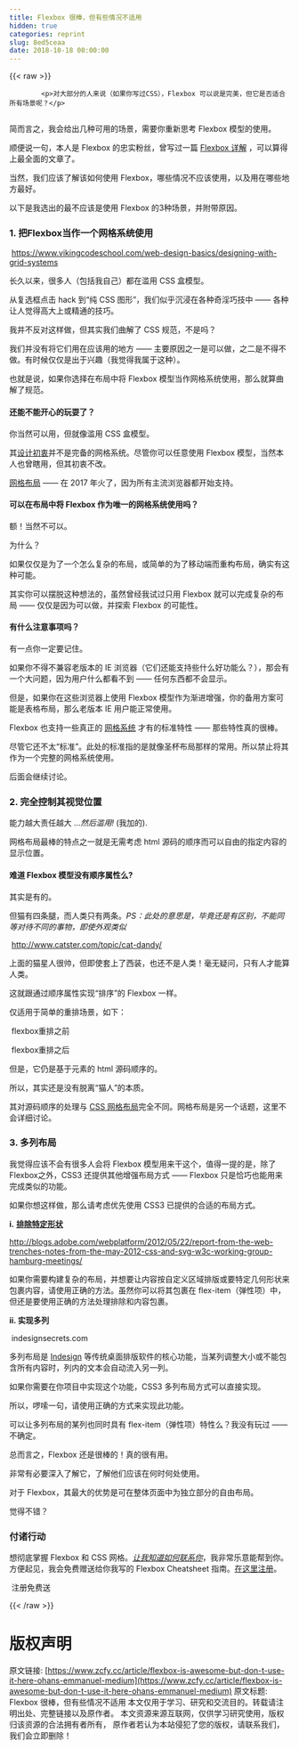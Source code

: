 ```yaml
---
title: Flexbox 很棒，但有些情况不适用
hidden: true
categories: reprint
slug: 8ed5ceaa
date: 2018-10-18 00:00:00
---
```


{{< raw >}}

            <p>对大部分的人来说（如果你写过CSS），Flexbox 可以说是完美，但它是否适合所有场景呢？</p>
<p><img src="https://cdn-images-1.medium.com/max/1600/1*GHWUvoGa5fZLrGRjQuSnKg.jpeg" alt=""></p>
<p>简而言之，我会给出几种可用的场景，需要你重新思考 Flexbox 模型的使用。</p>
<p>顺便说一句，本人是 Flexbox 的忠实粉丝，曾写过一篇 <a href="https://medium.freecodecamp.com/understanding-flexbox-everything-you-need-to-know-b4013d4dc9af"> Flexbox 详解</a> ，可以算得上最全面的文章了。</p>
<p>当然，我们应该了解该如何使用 Flexbox，哪些情况不应该使用，以及用在哪些地方最好。</p>
<p>以下是我选出的最不应该是使用 Flexbox 的3种场景，并附带原因。</p>
<h3><strong>1. 把Flexbox当作一个网格系统使用</strong></h3>
<p><img src="https://cdn-images-1.medium.com/max/1600/1*bOjvKp2CL7WH6d8XdVkEnw.png" alt="">
<a href="https://www.vikingcodeschool.com/web-design-basics/designing-with-grid-systems">https://www.vikingcodeschool.com/web-design-basics/designing-with-grid-systems</a></p>
<p>长久以来，很多人（包括我自己）都在滥用 CSS 盒模型。</p>
<p>从复选框点击 hack 到“纯 CSS 图形”，我们似乎沉浸在各种奇淫巧技中 —— 各种让人觉得高大上或精通的技巧。</p>
<p>我并不反对这样做，但其实我们曲解了 CSS 规范，不是吗？</p>
<p>我们并没有将它们用在应该用的地方 —— 主要原因之一是可以做，之二是不得不做。有时候仅仅是出于兴趣（我觉得我属于这种）。</p>
<p>也就是说，如果你选择在布局中将 Flexbox 模型当作网格系统使用，那么就算曲解了规范。</p>
<h4><strong>还能不能开心的玩耍了？</strong></h4>
<p>你当然可以用，但就像滥用 CSS 盒模型。</p>
<p>其<a href="">设计初衷</a>并不是完备的网格系统。尽管你可以任意使用 Flexbox 模型，当然本人也曾瞎用，但其初衷不改。</p>
<p><a href="">网格布局</a>  —— 在 2017 年火了，因为所有主流浏览器都开始支持。</p>
<h4><strong>可以在布局中将 Flexbox 作为唯一的网格系统使用吗？</strong></h4>
<p>额！当然不可以。</p>
<p>为什么？</p>
<p>如果仅仅是为了一个怎么复杂的布局，或简单的为了移动端而重构布局，确实有这种可能。</p>
<p>其实你可以摆脱这种想法的，虽然曾经我试过只用 Flexbox 就可以完成复杂的布局 —— 仅仅是因为可以做，并探索 Flexbox 的可能性。</p>
<h4><strong>有什么注意事项吗？</strong></h4>
<p>有一点你一定要记住。</p>
<p>如果你不得不兼容老版本的 IE 浏览器（它们还能支持些什么好功能么？），那会有一个大问题，因为用户什么都看不到 —— 任何东西都不会显示。</p>
<p>但是，如果你在这些浏览器上使用 Flexbox 模型作为渐进增强，你的备用方案可能是表格布局，那么老版本 IE 用户能正常使用。</p>
<p>Flexbox 也支持一些真正的 <a href="">网格系统</a> 才有的标准特性 —— 那些特性真的很棒。</p>
<p>尽管它还不太“标准”。此处的标准指的是就像圣杯布局那样的常用。所以禁止将其作为一个完整的网格系统使用。</p>
<p>后面会继续讨论。</p>
<h3><strong>2. 完全控制其视觉位置</strong></h3>
<p>能力越大责任越大 ...<em>然后滥用!</em> (我加的).</p>
<p>网格布局最棒的特点之一就是无需考虑 html 源码的顺序而可以自由的指定内容的显示位置。</p>
<h4><strong>难道 Flexbox 模型没有顺序属性么? </strong></h4>
<p>其实是有的。</p>
<p>但猫有四条腿，而人类只有两条。<em>PS：此处的意思是，毕竟还是有区别，不能同等对待不同的事物，即使外观类似</em></p>
<p><img src="https://cdn-images-1.medium.com/max/1600/1*FqN2jAlgxrH02c0wrZZvoQ.jpeg" alt="">
<a href="http://www.catster.com/topic/cat-dandy/">http://www.catster.com/topic/cat-dandy/</a></p>
<p>上面的猫星人很帅，但即使套上了西装，也还不是人类！毫无疑问，只有人才能算人类。</p>
<p>这就跟通过顺序属性实现“排序”的 Flexbox 一样。</p>
<p>仅适用于简单的重排场景，如下：</p>
<p><img src="https://cdn-images-1.medium.com/max/1600/1*N9Ga3Z2OEBCEfdTzQcOPHg.png" alt="">
flexbox重排之前</p>
<p><img src="https://cdn-images-1.medium.com/max/1600/1*om-VcwoLbwPf1IaAMzmOvw.png" alt="">
flexbox重排之后</p>
<p>但是，它仍是基于元素的 html 源码顺序的。</p>
<p>所以，其实还是没有脱离“猫人”的本质。</p>
<p>其对源码顺序的处理与 <a href="https://www.w3.org/TR/css-grid-1/#overview">CSS 网格布局</a>完全不同。网格布局是另一个话题，这里不会详细讨论。</p>
<h3><strong>3. 多列布局</strong></h3>
<p>我觉得应该不会有很多人会将 Flexbox 模型用来干这个，值得一提的是，除了Flexbox之外，CSS3 还提供其他增强布局方式 —— Flexbox 只是恰巧也能用来完成类似的功能。</p>
<p>如果你想这样做，那么请考虑优先使用 CSS3 已提供的合适的布局方式。</p>
<p><strong>i.</strong> <a href="https://www.w3.org/TR/2012/WD-css3-exclusions-20120503/"><strong>排除特定形状</strong></a></p>
<p><img src="https://cdn-images-1.medium.com/max/1600/1*xOzOdXwwEXLmRAVeS4r0wg.jpeg" alt=""><a href="http://blogs.adobe.com/webplatform/2012/05/22/report-from-the-web-trenches-notes-from-the-may-2012-css-and-svg-w3c-working-group-hamburg-meetings/">http://blogs.adobe.com/webplatform/2012/05/22/report-from-the-web-trenches-notes-from-the-may-2012-css-and-svg-w3c-working-group-hamburg-meetings/</a></p>
<p>如果你需要构建复杂的布局，并想要让内容按自定义区域排版或要特定几何形状来包裹内容，请使用正确的方法。虽然你可以将其包裹在 flex-item（弹性项）中，但还是要使用正确的方法处理排除和内容包裹。</p>
<p><strong>ii. 实现多列</strong></p>
<p><img src="https://cdn-images-1.medium.com/max/1600/1*lrWW6GkHG4n6AswnbJeq5g.jpeg" alt="">
indesignsecrets.com</p>
<p>多列布局是 <a href="http://www.adobe.com/products/indesign.html">Indesign</a> 等传统桌面排版软件的核心功能，当某列调整大小或不能包含所有内容时，列内的文本会自动流入另一列。</p>
<p>如果你需要在你项目中实现这个功能，CSS3 多列布局方式可以直接实现。</p>
<p>所以，啰嗦一句，请使用正确的方式来实现此功能。</p>
<p>可以让多列布局的某列也同时具有 flex-item（弹性项）特性么？我没有玩过 —— 不确定。</p>
<p>总而言之，Flexbox 还是很棒的！真的很有用。</p>
<p>非常有必要深入了解它，了解他们应该在何时何处使用。</p>
<p>对于 Flexbox，其最大的优势是可在整体页面中为独立部分的自由布局。</p>
<p>觉得不错？</p>
<h3>付诸行动</h3>
<p>想彻底掌握 Flexbox 和 CSS 网格。<a href="https://goo.gl/forms/5c9lgDcT2DQta0M63"><em>让我知道如何联系你</em></a>，我非常乐意能帮到你。方便起见，我会免费赠送给你我写的 Flexbox Cheatsheet 指南。<a href="https://goo.gl/forms/5c9lgDcT2DQta0M63">在这里注册</a>。</p>
<p><img src="https://cdn-images-1.medium.com/max/1600/1*Tg2lj3QvdhqZNn0vB2ri2w.jpeg" alt="">
注册免费送</p>

          
{{< /raw >}}

# 版权声明
原文链接: [https://www.zcfy.cc/article/flexbox-is-awesome-but-don-t-use-it-here-ohans-emmanuel-medium](https://www.zcfy.cc/article/flexbox-is-awesome-but-don-t-use-it-here-ohans-emmanuel-medium)
原文标题: Flexbox 很棒，但有些情况不适用
本文仅用于学习、研究和交流目的。转载请注明出处、完整链接以及原作者。
本文资源来源互联网，仅供学习研究使用，版权归该资源的合法拥有者所有，
原作者若认为本站侵犯了您的版权，请联系我们，我们会立即删除！
